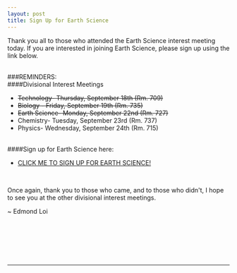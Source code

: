 ```yaml
---
layout: post
title: Sign Up for Earth Science
---
```



Thank you all to those who attended the Earth Science interest meeting today. If you are interested in joining Earth Science, please sign up using the link below. 
<br><br>

###REMINDERS:
<br>
####Divisional Interest Meetings

- <del>Technology- Thursday, September 18th (Rm. 709)</del>
- <del>Biology - Friday, September 19th (Rm. 735)</del>
- <del>Earth Science- Monday, September 22nd (Rm. 727)</del>
- Chemistry- Tuesday, September 23rd (Rm. 737)
- Physics- Wednesday, September 24th (Rm. 715)

<br>
####Sign up for Earth Science here:

- <a href="http://stuyscioly.github.io/ESSignup" target=_blank>CLICK ME TO SIGN UP FOR EARTH SCIENCE!</a>

<br>

Once again, thank you to those who came, and to those who didn't, I hope to see you at the other divisional interest meetings.

~ Edmond Loi

<br>
<br>
<br>
<br>
<br>
<hr>
<br>
<br>
<br>
<br>
<br>

